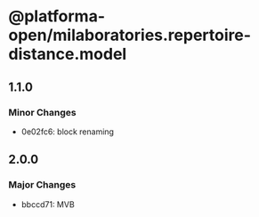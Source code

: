 # @platforma-open/milaboratories.repertoire-distance.model

## 1.1.0

### Minor Changes

- 0e02fc6: block renaming

## 2.0.0

### Major Changes

- bbccd71: MVB
